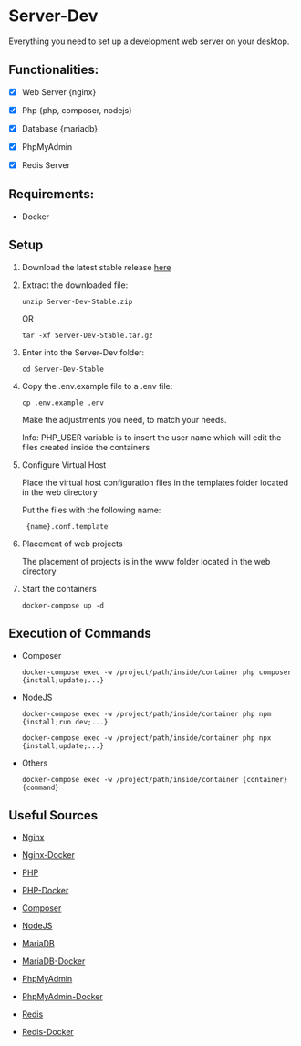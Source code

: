 # Server-Dev

Everything you need to set up a development web server on your desktop.


## Functionalities:

- [x] Web Server {nginx}
- [x] Php {php, composer, nodejs}
- [x] Database {mariadb}
- [x] PhpMyAdmin
- [x] Redis Server


## Requirements:

- Docker 

## Setup

1. Download the latest stable release [here](https://github.com/joaopinto14/Server-Dev/releases/latest)


2. Extract the downloaded file:

    ``` 
    unzip Server-Dev-Stable.zip
    ```
    OR
    ``` 
    tar -xf Server-Dev-Stable.tar.gz
    ```

3. Enter into the Server-Dev folder:

    ```
    cd Server-Dev-Stable
    ```

4. Copy the .env.example file to a .env file:

    ``` 
    cp .env.example .env
    ```
    Make the adjustments you need, to match your needs.
    
    Info: PHP_USER variable is to insert the user name which will edit the files created inside the containers

5. Configure Virtual Host

    Place the virtual host configuration files in the templates folder located in the web directory

    Put the files with the following name:

        {name}.conf.template

6. Placement of web projects

    The placement of projects is in the www folder located in the web directory

7. Start the containers

    ```
    docker-compose up -d
    ```
    

## Execution of Commands

- Composer

    ```
    docker-compose exec -w /project/path/inside/container php composer {install;update;...}
    ```
- NodeJS

    ```
    docker-compose exec -w /project/path/inside/container php npm {install;run dev;...}
    ```
    ```
    docker-compose exec -w /project/path/inside/container php npx {install;update;...}
    ```

- Others

    ```
    docker-compose exec -w /project/path/inside/container {container} {command}
    ```

## Useful Sources

- [Nginx](https://www.nginx.com/)

- [Nginx-Docker](https://hub.docker.com/_/nginx)

- [PHP](https://www.php.net/)

- [PHP-Docker](https://hub.docker.com/_/php)

- [Composer](https://getcomposer.org/)

- [NodeJS](https://nodejs.org/)

- [MariaDB](https://mariadb.org/)

- [MariaDB-Docker](https://hub.docker.com/_/mariadb)

- [PhpMyAdmin](https://www.phpmyadmin.net/)

- [PhpMyAdmin-Docker](https://hub.docker.com/_/phpmyadmin)

- [Redis](https://redis.io/)

- [Redis-Docker](https://hub.docker.com/_/redis)